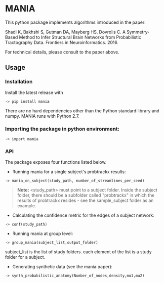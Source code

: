 # MANIA
This python package implements algorithms introduced in the paper:

Shadi K, Bakhshi S, Gutman DA, Mayberg HS, Dovrolis C. A Symmetry-Based Method to Infer Structural Brain Networks from Probabilistic Tractography Data. Frontiers in Neuroinformatics. 2016.

For technical details, please consult to the paper above. 

## Usage 

### Installation
Install the latest release with
```
-> pip install mania
```
There are no hard dependencies other than the Python standard library and numpy. MANIA runs with Python 2.7.

### Importing the package in python environment:

```
-> import mania
```

### API

The package exposes four functions listed below.

* Running mania for a single subject's probtrackx results:

```
-> mania_on_subject(study_path, number_of_streamlines_per_seed)
```
> **Note:** <study_path> must point to a subject folder. Inside the subject folder,
there should be a subfolder called "probtrackx" in which the results of probtrackx
resides - see the sample_subject folder as an example.

* Calculating the confidence metric for the edges of a subject network:
```
-> conf(study_path)
```
* Running mania at group level:
```
-> group_mania(subject_list,output_folder)
```
subject_list is the list of study folders. each element of the list is a study folder for a subject.

* Generating synthetic data (see the mania paper):
```
-> synth_probabilistic_anatomy(Number_of_nodes,density,mu1,mu2)
```


